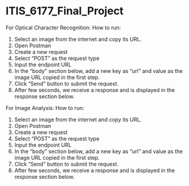 # ITIS_6177_Final_Project

For Optical Character Recognition:
How to run:
1.	Select an image from the internet and copy its URL. 
2.	Open Postman
3.	Create a new request
4.	Select “POST” as the request type
5.	Input the endpoint URL
6.	In the “body” section below, add a new key as “url” and value as the image URL copied in the first step.
7.	Click “Send” button to submit the request. 
8.	After few seconds, we receive a response and is displayed in the response section below.

For Image Analysis:
How to run:
1.	Select an image from the internet and copy its URL. 
2.	Open Postman
3.	Create a new request
4.	Select “POST” as the request type
5.	Input the endpoint URL
6.	In the “body” section below, add a new key as “url” and value as the image URL copied in the first step.
7.	Click “Send” button to submit the request. 
8.	After few seconds, we receive a response and is displayed in the response section below.

